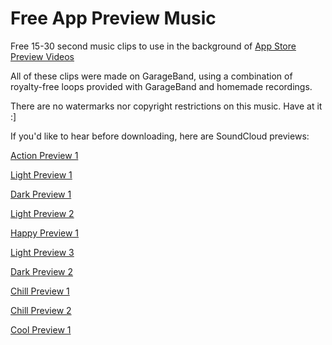 Free App Preview Music
======================

Free 15-30 second music clips to use in the background of [App Store Preview Videos](https://developer.apple.com/app-store/app-previews/)

All of these clips were made on GarageBand, using a combination of royalty-free loops provided with GarageBand and homemade recordings.

There are no watermarks nor copyright restrictions on this music. Have at it :]

If you'd like to hear before downloading, here are SoundCloud previews:

[Action Preview 1](https://soundcloud.com/good_day_sir/action-preview-1)

[Light Preview 1](https://soundcloud.com/good_day_sir/light-preview-1)

[Dark Preview 1](https://soundcloud.com/good_day_sir/dark-preview-1)

[Light Preview 2](https://soundcloud.com/good_day_sir/light-preview-2)

[Happy Preview 1](https://soundcloud.com/good_day_sir/happy-preview-1)

[Light Preview 3](https://soundcloud.com/good_day_sir/light-preview-3)

[Dark Preview 2](https://soundcloud.com/good_day_sir/dark-preview-2)

[Chill Preview 1](https://soundcloud.com/good_day_sir/chill-preview-1)

[Chill Preview 2](https://soundcloud.com/good_day_sir/chill-preview-2)

[Cool Preview 1](https://soundcloud.com/good_day_sir/cool-preview-1)